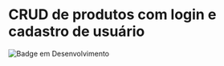 # CRUD de produtos com login e cadastro de usuário

![Badge em Desenvolvimento](http://img.shields.io/static/v1?label=STATUS&message=EM%20DESENVOLVIMENTO&color=GREEN&style=for-the-badge)
